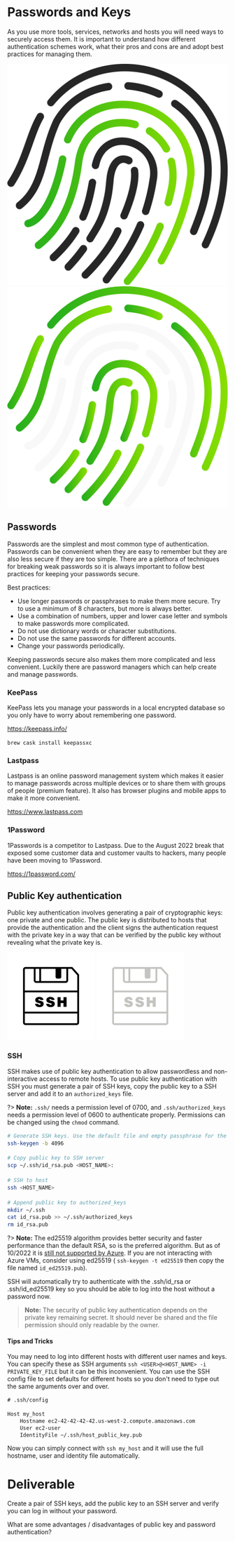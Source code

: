 # Passwords and Keys

As you use more tools, services, networks and hosts you will need ways to securely access them. It is important to understand how different authentication schemes work, what their pros and cons are and adopt best practices for managing them.

![](img1/fingerprint_light.svg ':size=150x150 :class=light-mode-icon')
![](img1/fingerprint_dark.svg ':size=150x150 :class=dark-mode-icon')

## Passwords

Passwords are the simplest and most common type of authentication. Passwords can be convenient when they are easy to remember but they are also less secure if they are too simple. There are a plethora of techniques for breaking weak passwords so it is always important to follow best practices for keeping your passwords secure.

Best practices:
- Use longer passwords or passphrases to make them more secure. Try to use a minimum of 8 characters, but more is always better.
- Use a combination of numbers, upper and lower case letter and symbols to make passwords more complicated.
- Do not use dictionary words or character substitutions.
- Do not use the same passwords for different accounts.
- Change your passwords periodically.

Keeping passwords secure also makes them more complicated and less convenient. Luckily there are password managers which can help create and manage passwords.

### KeePass
KeePass lets you manage your passwords in a local encrypted database so you only have to worry about remembering one password.

https://keepass.info/

`brew cask install keepassxc`

### Lastpass
Lastpass is an online password management system which makes it easier to manage passwords across multiple devices or to share them with groups of people (premium feature). It also has browser plugins and mobile apps to make it more convenient.

https://www.lastpass.com

### 1Password
1Passwords is a competitor to Lastpass. Due to the August 2022 break that exposed some customer data and customer vaults to hackers, many people have been moving to 1Password.

https://1password.com/

## Public Key authentication
Public key authentication involves generating a pair of cryptographic keys: one private and one public. The public key is distributed to hosts that provide the authentication and the client signs the authentication request with the private key in a way that can be verified by the public key without revealing what the private key is.

![](img1/ssh_light.svg ':size=100x100 :class=light-mode-icon')
![](img1/ssh_dark.svg ':size=100x100 :class=dark-mode-icon')

### SSH
SSH makes use of public key authentication to allow passwordless and non-interactive access to remote hosts. To use public key authentication with SSH you must generate a pair of SSH keys, copy the public key to a SSH server and add it to an `authorized_keys` file.

?> **Note:** `.ssh/` needs a permission level of 0700, and `.ssh/authorized_keys` needs a permission level of 0600 to authenticate properly. Permissions can be changed using the `chmod` command.

```bash
# Generate SSH keys. Use the default file and empty passphrase for the keys.
ssh-keygen -b 4096

# Copy public key to SSH server
scp ~/.ssh/id_rsa.pub <HOST_NAME>:

# SSH to host
ssh <HOST_NAME>

# Append public key to authorized_keys
mkdir ~/.ssh
cat id_rsa.pub >> ~/.ssh/authorized_keys
rm id_rsa.pub
```

?> **Note:**  The ed25519 algorithm provides better security and faster performance than the default RSA, so is the preferred algorithm. But as of 10/2022 it is [still not supported by Azure](https://learn.microsoft.com/en-us/troubleshoot/azure/virtual-machines/ed25519-ssh-keys). If you are not interacting with Azure VMs, consider using ed25519 ( `ssh-keygen -t ed25519` then copy the file named `id_ed25519.pub`).

SSH will automatically try to authenticate with the .ssh/id_rsa or .ssh/id_ed25519 key so you should be able to log into the host without a password now.

> **Note:** The security of public key authentication depends on the private key remaining secret. It should never be shared and the file permission should only readable by the owner.

#### Tips and Tricks
You may need to log into different hosts with different user names and keys. You can specify these as SSH arguments `ssh <USER>@<HOST_NAME> -i PRIVATE_KEY_FILE` but it can be this inconvenient. You can use the SSH config file to set defaults for different hosts so you don't need to type out the same arguments over and over.


```
# .ssh/config

Host my_host
    Hostname ec2-42-42-42-42.us-west-2.compute.amazonaws.com
    User ec2-user
    IdentityFile ~/.ssh/host_public_key.pub
```

Now you can simply connect with `ssh my_host` and it will use the full hostname, user and identity file automatically.

# Deliverable
Create a pair of SSH keys, add the public key to an SSH server and verify you can log in without your password.

What are some advantages / disadvantages of public key and password authentication?

